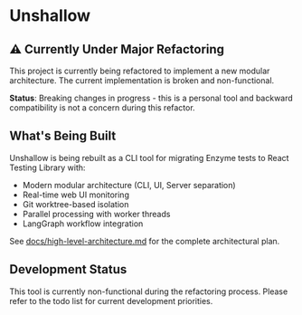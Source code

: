 # Unshallow

## ⚠️ Currently Under Major Refactoring

This project is currently being refactored to implement a new modular architecture. The current implementation is broken and non-functional.

**Status**: Breaking changes in progress - this is a personal tool and backward compatibility is not a concern during this refactor.

## What's Being Built

Unshallow is being rebuilt as a CLI tool for migrating Enzyme tests to React Testing Library with:

- Modern modular architecture (CLI, UI, Server separation)
- Real-time web UI monitoring
- Git worktree-based isolation
- Parallel processing with worker threads
- LangGraph workflow integration

See [docs/high-level-architecture.md](./docs/high-level-architecture.md) for the complete architectural plan.

## Development Status

This tool is currently non-functional during the refactoring process. Please refer to the todo list for current development priorities.
